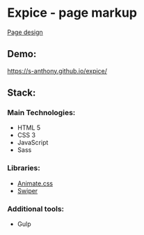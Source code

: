 # Expice - page markup 
[Page design](https://uikitfree.com/restaurant-website-landing-page-figma-template/)
## Demo:
https://s-anthony.github.io/expice/
## Stack:
### Main Technologies:
- HTML 5
- CSS 3
- JavaScript
- Sass
### Libraries:
- [Animate.css](https://animate.style)
- [Swiper](https://swiperjs.com) 
### Additional tools: 
- Gulp
